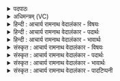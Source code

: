 <details><summary>पदपाठः</summary>

सः꣢। त्वम्। नः꣣। चित्र। वज्रहस्त। वज्र। हस्त। धृष्णुया꣢। म꣣हः꣢। स्त꣣वानः꣢। अ꣣द्रिवः। अ। द्रिवः। गा꣢म्। अ꣡श्व꣢꣯म्। र꣣थ्य꣢म्। इ꣣न्द्र। स꣢म्। कि꣣र। सत्रा꣢। वा꣡ज꣢꣯म्। न। जि꣣ग्यु꣡षे꣢। ८१०।
</details>

<details><summary>अधिमन्त्रम् (VC)</summary>

- इन्द्रः
- शंयुर्बार्हस्पत्यः
- प्रगाथः(विषमा बृहती, समा सतोबृहती)
- पञ्चमः
</details>

<details><summary>हिन्दी : आचार्य रामनाथ वेदालंकार - विषयः</summary>

अगले मन्त्र में पुनः परमात्मा और जीवात्मा को सम्बोधन है।
</details>

<details><summary>हिन्दी : आचार्य रामनाथ वेदालंकार - पदार्थः</summary>

पदार्थान्वयभाषाः -  हे (चित्र) अद्भुत गुण, कर्म, स्वभाववाले, (वज्रहस्त) दण्डसामर्थ्ययुक्त अथवा शस्त्रास्त्र हाथ में धारण करनेवाले, (अद्रिवः) शत्रुओं से विदारण न किये जा सकनेवाले (इन्द्र) परमैश्वर्यवान् परमात्मन् वा जीवात्मन् ! (स्तवानः) स्तुति या गुण-वर्णन किया जाता हुआ, (धृष्णुया) धर्षक बल से (महः) महान् (सः) वह प्रसिद्ध (त्वम्) तू (नः) हमें (रथ्यम्) शरीर-रथ के वाहक (गाम्) प्राण-बल को तथा (अश्वम्) इन्द्रिय-बल को (संकिर) प्रदान कर, (न) जैसे (जिग्युषे) संग्राम को जीत लेनेवाले योद्धाजन को (सत्रा) सदा (वाजम्) अन्न, धन आदि का पुरस्कार राजा आदि प्रदान करते हैं ॥२॥ इस मन्त्र में उपमालङ्कार है ॥२॥
</details>

<details><summary>हिन्दी : आचार्य रामनाथ वेदालंकार - भावार्थः</summary>

भावार्थभाषाः -  आध्यात्मिक विजय के लिए और बाह्य विजय के लिए भी आत्मोद्बोधन के साथ परमात्मा की भी सहायता अपेक्षित होती है ॥२॥
</details>

<details><summary>संस्कृत : आचार्य रामनाथ वेदालंकार - विषयः</summary>

अथ पुनः परमात्मा जीवात्मा च सम्बोध्यते।
</details>

<details><summary>संस्कृत : आचार्य रामनाथ वेदालंकार - पदार्थः</summary>

पदार्थान्वयभाषाः -  हे (चित्र) अद्भुतगुणकर्मस्वभाव, (वज्रहस्त) दण्डसामर्थ्ययुक्त शस्त्रास्त्रपाणे वा, (अद्रिवः) शत्रुभिर्न विदारयितुं शक्य (इन्द्र) परमैश्वर्य परमात्मन् जीवात्मन् वा ! (स्तवानः) स्तूयमानः (धृष्णुया) धर्षकबलेन। [धृष्णुशब्दात् तृतीयैकवचने ‘सुपां सुलुक्’ अ० ७।१।३९ इति विभक्तेर्याजादेशः।] (महः) महान् (सः) प्रसिद्धः (त्वम् नः) अस्मभ्यम् (रथ्यम्) शरीररथवाहकम् (गाम्) प्राणबलम् (अश्वम्) इन्द्रियबलं च (संकिर) प्रयच्छ, (न) यथा (जिग्युषे) संग्रामं जितवते योद्धृजनाय। [जि जये धातोर्लिटः क्वसौ चतुर्थ्येकवचने रूपम्।] (सत्रा) सदा (वाजम्) अन्नधनादिपुरस्कारं नृपत्यादिः संकिरति प्रयच्छति ॥२॥२ अत्रोपमालङ्कारः ॥२॥
</details>

<details><summary>संस्कृत : आचार्य रामनाथ वेदालंकार - भावार्थः</summary>

भावार्थभाषाः -  अध्यात्मविजयार्थं बाह्यविजयार्थं चाप्यात्मोद्बोधनेन साकं परमात्मनोऽपि साहाय्यमपेक्ष्यते ॥२॥
</details>

<details><summary>संस्कृत : आचार्य रामनाथ वेदालंकार - पादटिप्पनी</summary>

टिप्पणी:   १. ऋ० ६।४२।२। २. ऋग्भाष्ये दयानन्दर्षिर्मन्त्रमिमं राजधर्मपक्षे व्याख्याय शिल्पविद्याविषये योजितवान्।
</details>